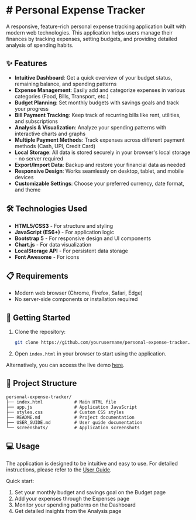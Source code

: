 # # Personal Expense Tracker


A responsive, feature-rich personal expense tracking application built with modern web technologies. This application helps users manage their finances by tracking expenses, setting budgets, and providing detailed analysis of spending habits.

## ✨ Features

- **Intuitive Dashboard**: Get a quick overview of your budget status, remaining balance, and spending patterns
- **Expense Management**: Easily add and categorize expenses in various categories (Food, Bills, Transport, etc.)
- **Budget Planning**: Set monthly budgets with savings goals and track your progress
- **Bill Payment Tracking**: Keep track of recurring bills like rent, utilities, and subscriptions
- **Analysis & Visualization**: Analyze your spending patterns with interactive charts and graphs
- **Multiple Payment Methods**: Track expenses across different payment methods (Cash, UPI, Credit Card)
- **Local Storage**: All data is stored securely in your browser's local storage - no server required
- **Export/Import Data**: Backup and restore your financial data as needed
- **Responsive Design**: Works seamlessly on desktop, tablet, and mobile devices
- **Customizable Settings**: Choose your preferred currency, date format, and theme

## 🛠️ Technologies Used

- **HTML5/CSS3** - For structure and styling
- **JavaScript (ES6+)** - For application logic
- **Bootstrap 5** - For responsive design and UI components
- **Chart.js** - For data visualization
- **LocalStorage API** - For persistent data storage
- **Font Awesome** - For icons

## 📋 Requirements

- Modern web browser (Chrome, Firefox, Safari, Edge)
- No server-side components or installation required

## 🚀 Getting Started

1. Clone the repository:
   ```bash
   git clone https://github.com/yourusername/personal-expense-tracker.git
   ```

2. Open `index.html` in your browser to start using the application.

Alternatively, you can access the live demo [here](expensetracker-seven-alpha.vercel.app).

## 📂 Project Structure

```
personal-expense-tracker/
├── index.html            # Main HTML file
├── app.js                # Application JavaScript
├── styles.css            # Custom CSS styles
├── README.md             # Project documentation
├── USER_GUIDE.md         # User guide documentation
└── screenshots/          # Application screenshots
```

## 💻 Usage

The application is designed to be intuitive and easy to use. For detailed instructions, please refer to the [User Guide](USER_GUIDE.md).

Quick start:
1. Set your monthly budget and savings goal on the Budget page
2. Add your expenses through the Expenses page
3. Monitor your spending patterns on the Dashboard
4. Get detailed insights from the Analysis page



